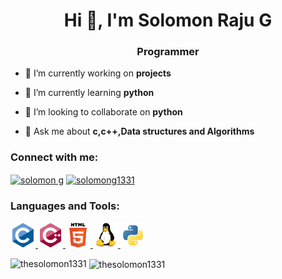 <h1 align="center">Hi 👋, I'm Solomon Raju G</h1>
<h3 align="center">Programmer</h3>

- 🔭 I’m currently working on **projects**

- 🌱 I’m currently learning **python**

- 👯 I’m looking to collaborate on **python**

- 💬 Ask me about **c,c++,Data structures and Algorithms**

<h3 align="left">Connect with me:</h3>
<p align="left">
<a href="https://stackoverflow.com/users/solomon g" target="blank"><img align="center" src="https://raw.githubusercontent.com/rahuldkjain/github-profile-readme-generator/master/src/images/icons/Social/stack-overflow.svg" alt="solomon g" height="30" width="40" /></a>
<a href="https://www.hackerrank.com/solomong1331" target="blank"><img align="center" src="https://raw.githubusercontent.com/rahuldkjain/github-profile-readme-generator/master/src/images/icons/Social/hackerrank.svg" alt="solomong1331" height="30" width="40" /></a>
</p>

<h3 align="left">Languages and Tools:</h3>
<p align="left"> <a href="https://www.cprogramming.com/" target="_blank"> <img src="https://raw.githubusercontent.com/devicons/devicon/master/icons/c/c-original.svg" alt="c" width="40" height="40"/> </a> <a href="https://www.w3schools.com/cpp/" target="_blank"> <img src="https://raw.githubusercontent.com/devicons/devicon/master/icons/cplusplus/cplusplus-original.svg" alt="cplusplus" width="40" height="40"/> </a> <a href="https://www.w3.org/html/" target="_blank"> <img src="https://raw.githubusercontent.com/devicons/devicon/master/icons/html5/html5-original-wordmark.svg" alt="html5" width="40" height="40"/> </a> <a href="https://www.linux.org/" target="_blank"> <img src="https://raw.githubusercontent.com/devicons/devicon/master/icons/linux/linux-original.svg" alt="linux" width="40" height="40"/> </a> <a href="https://www.python.org" target="_blank"> <img src="https://raw.githubusercontent.com/devicons/devicon/master/icons/python/python-original.svg" alt="python" width="40" height="40"/> </a> </p>

<p><img align="left" src="https://github-readme-stats.vercel.app/api/top-langs?username=thesolomon1331&show_icons=true&locale=en&layout=compact" alt="thesolomon1331" /></p>

<p>&nbsp;<img align="center" src="https://github-readme-stats.vercel.app/api?username=thesolomon1331&show_icons=true&locale=en" alt="thesolomon1331" /></p>
